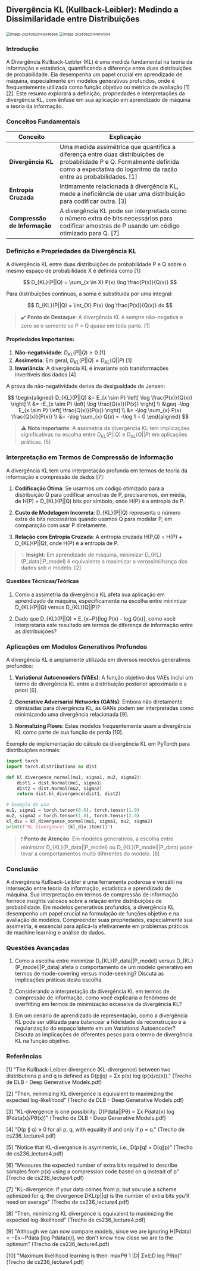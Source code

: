 ## Divergência KL (Kullback-Leibler): Medindo a Dissimilaridade entre Distribuições

<img src="C:\Users\diego.rodrigues\AppData\Roaming\Typora\typora-user-images\image-20240820143346865.png" alt="image-20240820143346865" style="zoom:67%;" />

<img src="C:\Users\diego.rodrigues\AppData\Roaming\Typora\typora-user-images\image-20240820144017054.png" alt="image-20240820144017054" style="zoom:67%;" />

### Introdução

A Divergência Kullback-Leibler (KL) é uma medida fundamental na teoria da informação e estatística, quantificando a diferença entre duas distribuições de probabilidade. Ela desempenha um papel crucial em aprendizado de máquina, especialmente em modelos generativos profundos, onde é frequentemente utilizada como função objetivo ou métrica de avaliação [1][2]. Este resumo explorará a definição, propriedades e interpretações da divergência KL, com ênfase em sua aplicação em aprendizado de máquina e teoria da informação.

### Conceitos Fundamentais

| Conceito                     | Explicação                                                   |
| ---------------------------- | ------------------------------------------------------------ |
| **Divergência KL**           | Uma medida assimétrica que quantifica a diferença entre duas distribuições de probabilidade P e Q. Formalmente definida como a expectativa do logaritmo da razão entre as probabilidades. [1] |
| **Entropia Cruzada**         | Intimamente relacionada à divergência KL, mede a ineficiência de usar uma distribuição para codificar outra. [3] |
| **Compressão de Informação** | A divergência KL pode ser interpretada como o número extra de bits necessários para codificar amostras de P usando um código otimizado para Q. [7] |

### Definição e Propriedades da Divergência KL

A divergência KL entre duas distribuições de probabilidade P e Q sobre o mesmo espaço de probabilidade X é definida como [1]:

$$
D_{KL}(P||Q) = \sum_{x \in X} P(x) \log \frac{P(x)}{Q(x)}
$$

Para distribuições contínuas, a soma é substituída por uma integral:

$$
D_{KL}(P||Q) = \int_{X} P(x) \log \frac{P(x)}{Q(x)} dx
$$

> ✔️ **Ponto de Destaque**: A divergência KL é sempre não-negativa e zero se e somente se P = Q quase em toda parte. [1]

#### Propriedades Importantes:

1. **Não-negatividade**: $D_{KL}(P||Q) \geq 0$ [1]
2. **Assimetria**: Em geral, $D_{KL}(P||Q) \neq D_{KL}(Q||P)$ [1]
3. **Invariância**: A divergência KL é invariante sob transformações invertíveis dos dados [4]

A prova da não-negatividade deriva da desigualdade de Jensen:

$$
\begin{aligned}
D_{KL}(P||Q) &= E_{x \sim P} \left[ \log \frac{P(x)}{Q(x)} \right] \\
&= -E_{x \sim P} \left[ \log \frac{Q(x)}{P(x)} \right] \\
&\geq -\log E_{x \sim P} \left[ \frac{Q(x)}{P(x)} \right] \\
&= -\log \sum_{x} P(x) \frac{Q(x)}{P(x)} \\
&= -\log \sum_{x} Q(x) = -\log 1 = 0
\end{aligned}
$$

> ⚠️ **Nota Importante**: A assimetria da divergência KL tem implicações significativas na escolha entre $D_{KL}(P||Q)$ e $D_{KL}(Q||P)$ em aplicações práticas. [5]

### Interpretação em Termos de Compressão de Informação

A divergência KL tem uma interpretação profunda em termos de teoria da informação e compressão de dados [7]:

1. **Codificação Ótima**: Se usarmos um código otimizado para a distribuição Q para codificar amostras de P, precisaremos, em média, de H(P) + D_{KL}(P||Q) bits por símbolo, onde H(P) é a entropia de P.

2. **Custo de Modelagem Incorreta**: D_{KL}(P||Q) representa o número extra de bits necessários quando usamos Q para modelar P, em comparação com usar P diretamente.

3. **Relação com Entropia Cruzada**: A entropia cruzada H(P,Q) = H(P) + D_{KL}(P||Q), onde H(P) é a entropia de P.

> 💡 **Insight**: Em aprendizado de máquina, minimizar D_{KL}(P_data||P_model) é equivalente a maximizar a verossimilhança dos dados sob o modelo. [2]

#### Questões Técnicas/Teóricas

1. Como a assimetria da divergência KL afeta sua aplicação em aprendizado de máquina, especificamente na escolha entre minimizar D_{KL}(P||Q) versus D_{KL}(Q||P)?

2. Dado que D_{KL}(P||Q) = E_{x~P}[log P(x) - log Q(x)], como você interpretaria este resultado em termos de diferença de informação entre as distribuições?

### Aplicações em Modelos Generativos Profundos

A divergência KL é amplamente utilizada em diversos modelos generativos profundos:

1. **Variational Autoencoders (VAEs)**: A função objetivo dos VAEs inclui um termo de divergência KL entre a distribuição posterior aproximada e a priori [6].

2. **Generative Adversarial Networks (GANs)**: Embora não diretamente otimizadas para divergência KL, as GANs podem ser interpretadas como minimizando uma divergência relacionada [9].

3. **Normalizing Flows**: Estes modelos frequentemente usam a divergência KL como parte de sua função de perda [10].

Exemplo de implementação do cálculo da divergência KL em PyTorch para distribuições normais:

```python
import torch
import torch.distributions as dist

def kl_divergence_normal(mu1, sigma1, mu2, sigma2):
    dist1 = dist.Normal(mu1, sigma1)
    dist2 = dist.Normal(mu2, sigma2)
    return dist.kl_divergence(dist1, dist2)

# Exemplo de uso
mu1, sigma1 = torch.tensor(0.0), torch.tensor(1.0)
mu2, sigma2 = torch.tensor(1.0), torch.tensor(2.0)
kl_div = kl_divergence_normal(mu1, sigma1, mu2, sigma2)
print(f"KL Divergence: {kl_div.item()}")
```

> ❗ **Ponto de Atenção**: Em modelos generativos, a escolha entre minimizar D_{KL}(P_data||P_model) ou D_{KL}(P_model||P_data) pode levar a comportamentos muito diferentes do modelo. [8]

### Conclusão

A divergência Kullback-Leibler é uma ferramenta poderosa e versátil na interseção entre teoria da informação, estatística e aprendizado de máquina. Sua interpretação em termos de compressão de informação fornece insights valiosos sobre a relação entre distribuições de probabilidade. Em modelos generativos profundos, a divergência KL desempenha um papel crucial na formulação de funções objetivo e na avaliação de modelos. Compreender suas propriedades, especialmente sua assimetria, é essencial para aplicá-la efetivamente em problemas práticos de machine learning e análise de dados.

### Questões Avançadas

1. Como a escolha entre minimizar D_{KL}(P_data||P_model) versus D_{KL}(P_model||P_data) afeta o comportamento de um modelo generativo em termos de mode-covering versus mode-seeking? Discuta as implicações práticas desta escolha.

2. Considerando a interpretação da divergência KL em termos de compressão de informação, como você explicaria o fenômeno de overfitting em termos de minimização excessiva da divergência KL?

3. Em um cenário de aprendizado de representação, como a divergência KL pode ser utilizada para balancear a fidelidade da reconstrução e a regularização do espaço latente em um Variational Autoencoder? Discuta as implicações de diferentes pesos para o termo de divergência KL na função objetivo.

### Referências

[1] "The Kullback-Leibler divergence (KL-divergence) between two distributions p and q is defined as D(p∥q) = Σx p(x) log (p(x)/q(x))." (Trecho de DLB - Deep Generative Models.pdf)

[2] "Then, minimizing KL divergence is equivalent to maximizing the expected log-likelihood" (Trecho de DLB - Deep Generative Models.pdf)

[3] "KL-divergence is one possibility: D(Pdata||Pθ) = Σx Pdata(x) log (Pdata(x)/Pθ(x))" (Trecho de DLB - Deep Generative Models.pdf)

[4] "D(p ∥ q) ≥ 0 for all p, q, with equality if and only if p = q." (Trecho de cs236_lecture4.pdf)

[5] "Notice that KL-divergence is asymmetric, i.e., D(p∥q)̸ = D(q∥p)" (Trecho de cs236_lecture4.pdf)

[6] "Measures the expected number of extra bits required to describe samples from p(x) using a compression code based on q instead of p" (Trecho de cs236_lecture4.pdf)

[7] "KL-divergence: if your data comes from p, but you use a scheme optimized for q, the divergence DKL(p||q) is the number of extra bits you'll need on average" (Trecho de cs236_lecture4.pdf)

[8] "Then, minimizing KL divergence is equivalent to maximizing the expected log-likelihood" (Trecho de cs236_lecture4.pdf)

[9] "Although we can now compare models, since we are ignoring H(Pdata) = −Ex∼Pdata [log Pdata(x)], we don't know how close we are to the optimum" (Trecho de cs236_lecture4.pdf)

[10] "Maximum likelihood learning is then: maxPθ 1 |D| Σx∈D log Pθ(x)" (Trecho de cs236_lecture4.pdf)